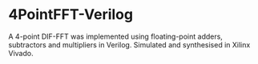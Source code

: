 # 4PointFFT-Verilog
A 4-point DIF-FFT was implemented using floating-point adders, subtractors and multipliers in Verilog. Simulated and synthesised in Xilinx Vivado.
